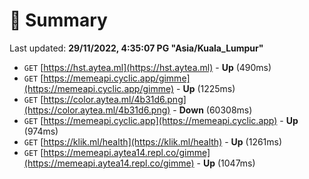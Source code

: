 # 📖 Summary
Last updated: **29/11/2022, 4:35:07 PG "Asia/Kuala_Lumpur"**

- `GET` [https://hst.aytea.ml](https://hst.aytea.ml) - **Up** (490ms)
- `GET` [https://memeapi.cyclic.app/gimme](https://memeapi.cyclic.app/gimme) - **Up** (1225ms)
- `GET` [https://color.aytea.ml/4b31d6.png](https://color.aytea.ml/4b31d6.png) - **Down** (60308ms)
- `GET` [https://memeapi.cyclic.app](https://memeapi.cyclic.app) - **Up** (974ms)
- `GET` [https://klik.ml/health](https://klik.ml/health) - **Up** (1261ms)
- `GET` [https://memeapi.aytea14.repl.co/gimme](https://memeapi.aytea14.repl.co/gimme) - **Up** (1047ms)

